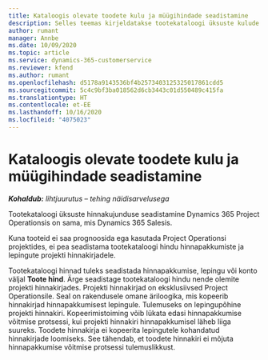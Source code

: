 ```yaml
---
title: Kataloogis olevate toodete kulu ja müügihindade seadistamine
description: Selles teemas kirjeldatakse tootekataloogi üksuste kulude ja müügihindade seadistamist.
author: rumant
manager: Annbe
ms.date: 10/09/2020
ms.topic: article
ms.service: dynamics-365-customerservice
ms.reviewer: kfend
ms.author: rumant
ms.openlocfilehash: d5178a9143536bf4b2573403125325017861cdd5
ms.sourcegitcommit: 5c4c9bf3ba018562d6cb3443c01d550489c415fa
ms.translationtype: HT
ms.contentlocale: et-EE
ms.lasthandoff: 10/16/2020
ms.locfileid: "4075023"
---
```

# <a name="set-up-cost-and-sales-rates-for-catalog-products"></a>Kataloogis olevate toodete kulu ja müügihindade seadistamine

_**Kohaldub:** lihtjuurutus – tehing näidisarvelusega_


Tootekataloogi üksuste hinnakujunduse seadistamine Dynamics 365 Project Operationsis on sama, mis Dynamics 365 Salesis.

Kuna tooteid ei saa prognoosida ega kasutada Project Operationsi projektides, ei pea seadistama tootekataloogi hindu hinnapakkumiste ja lepingute projekti hinnakirjadele.

Tootekataloogi hinnad tuleks seadistada hinnapakkumise, lepingu või konto väljal **Toote hind**. Ärge seadistage tootekataloogi hindu nende olemite projekti hinnakirjades. Projekti hinnakirjad on eksklusiivsed Project Operationsile. Seal on rakendusele omane äriloogika, mis kopeerib hinnakirjad hinnapakkumisest lepingule. Tulemuseks on lepingupõhine projekti hinnakiri. Kopeerimistoiming võib lükata edasi hinnapakkumise võitmise protsessi, kui projekti hinnakiri hinnapakkumisel läheb liiga suureks. Toodete hinnakirja ei kopeerita lepingutele kohandatud hinnakirjade loomiseks. See tähendab, et toodete hinnakiri ei mõjuta hinnapakkumise võitmise protsessi tulemuslikkust.
